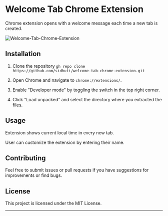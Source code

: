 # Welcome Tab Chrome Extension

Chrome extension opens with a welcome message each time a new tab is created.

![Welcome-Tab-Chrome-Extension](https://github.com/sidhuti/welcome-tab-chrome-extension/assets/44959054/05c0316c-218b-42e5-b604-0466b0170e7a)


## Installation

1. Clone the repository
`gh repo clone https://github.com/sidhuti/welcome-tab-chrome-extension.git`


2. Open Chrome and navigate to `chrome://extensions/`.
3. Enable "Developer mode" by toggling the switch in the top right corner.
4. Click "Load unpacked" and select the directory where you extracted the files.

## Usage

Extension shows current local time in every new tab.

User can customize the extension by entering their name.

## Contributing

Feel free to submit issues or pull requests if you have suggestions for improvements or find bugs.

## License

This project is licensed under the MIT License.

---
